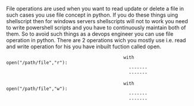 File operations are used when you want to read update or delete a file in such cases you use file concept in python. If you do these things uing shellscript then for windows servers shellscripts will not to work you need to write powershell scripts and you have to continuously maintain both of them.
So to avoid such things as a devops engineer you can use file operation in python. There are 2 operations wich you mostly use i.e. read and write operation for his you have inbuilt fuction called open.
                                                                         
                                                with open("/path/file","r"):
                                                  -------
                                                  -------

                                                with open("/path/file","w"):
                                                  -------
                                                  -------

                                                                         
